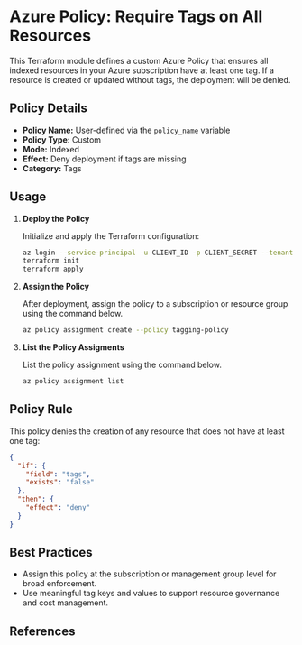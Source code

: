 # Azure Policy: Require Tags on All Resources

This Terraform module defines a custom Azure Policy that ensures all indexed resources in your Azure subscription have at least one tag. If a resource is created or updated without tags, the deployment will be denied.

## Policy Details

- **Policy Name:** User-defined via the `policy_name` variable
- **Policy Type:** Custom
- **Mode:** Indexed
- **Effect:** Deny deployment if tags are missing
- **Category:** Tags

## Usage

1. **Deploy the Policy**

   Initialize and apply the Terraform configuration:

   ```sh
   az login --service-principal -u CLIENT_ID -p CLIENT_SECRET --tenant TENANT_ID
   terraform init
   terraform apply
   ```

2. **Assign the Policy**

   After deployment, assign the policy to a subscription or resource group using the command below.

   ```sh
   az policy assignment create --policy tagging-policy
   ```

3. **List the Policy Assigments**

   List the policy assignment using the command below.

   ```sh
   az policy assignment list
   ```

## Policy Rule

This policy denies the creation of any resource that does not have at least one tag:

```json
{
  "if": {
    "field": "tags",
    "exists": "false"
  },
  "then": {
    "effect": "deny"
  }
}
```

## Best Practices

- Assign this policy at the subscription or management group level for broad enforcement.
- Use meaningful tag keys and values to support resource governance and cost management.

## References